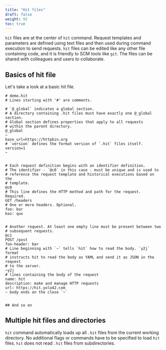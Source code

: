 ```yaml
---
title: "Hit files"
draft: false
weight: 92
toc: true
---
```


`hit` files are at the center of `hit` command.
Request templates and parameters are defined using text files and then used
during command execution to send requests.
`hit` files can be edited like any other file containing code, and it is
friendly to SCM tools like `git`.
The files can be shared with colleagues and users to collaborate.

## Basics of hit file

Let's take a look at a basic hit file.
```
# demo.hit
# Lines starting with '#' are comments.

# `@_global` indicates a global section.
# A directory containing .hit files must have exactly one @_global section.
# Global section defines properties that apply to all requests
# within the parent directory.
@_global
~
base_url=https://httpbin.org
# `version` defines the format version of `.hit` files itself.
version=1
~


# Each request definition begins with an identifier definition.
# The identifier - `@c0` in this case - must be unique and is used to
# reference the request template and historical executions based on the
# template.
@c0
# This line defines the HTTP method and path for the request. Required.
GET /headers
# One or more headers. Optional.
foo: bar
baz: qux


# Another request. At least one empty line must be present between two
# subsequent requests.
@c1
POST /post
foo-header: bar
# Line beginning with `~` tells `hit` how to read the body. `y2j` format
# instructs hit to read the body as YAML and send it as JSON in the request
# to the server.
~y2j
# lines containing the body of the request
name: hit
description: make and manage HTTP requests
url: https://hit.yolo42.com
~ body ends on the close `~`


## And so on
```

## Multiple hit files and directories

`hit` command automatically loads up all `.hit` files from the current
working directory. No additional flags or commands have to be specified to
load `hit` files. `hit` does not read `.hit` files from subdirectories.
